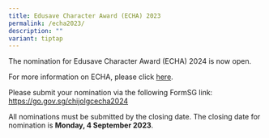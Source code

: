```yaml
---
title: Edusave Character Award (ECHA) 2023
permalink: /echa2023/
description: ""
variant: tiptap
---
```

<p>The nomination for Edusave Character Award (ECHA) 2024 is now open.</p>
<p>For more information on ECHA, please click <a href="/files/2023%20echa%20letter.pdf" rel="noopener noreferrer nofollow" target="_blank">here</a>.</p>
<p>Please submit your nomination via the following FormSG link: <a href="https://go.gov.sg/chijolgcecha2023" rel="noopener noreferrer nofollow" target="_blank">https://go.gov.sg/chijolgcecha2024</a>
</p>
<p>All nominations must be submitted by the closing date. The closing date
for nomination is <strong>Monday, 4 September 2023</strong>.</p>